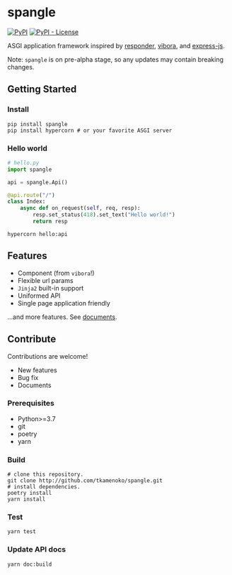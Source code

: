 # spangle 

[![PyPI](https://img.shields.io/pypi/v/spangle)](https://pypi.org/project/spangle/)
[![PyPI - License](https://img.shields.io/pypi/l/spangle)](https://pypi.org/project/spangle/)

ASGI application framework inspired by [responder](https://github.com/taoufik07/responder), [vibora](https://github.com/vibora-io/vibora), and [express-js](https://github.com/expressjs/express/). 


Note: `spangle` is on pre-alpha stage, so any updates may contain breaking changes.

## Getting Started

### Install

```shell
pip install spangle
pip install hypercorn # or your favorite ASGI server
```

### Hello world

```python
# hello.py
import spangle

api = spangle.Api()

@api.route("/")
class Index:
    async def on_request(self, req, resp):
        resp.set_status(418).set_text("Hello world!")
        return resp

```

```shell
hypercorn hello:api
```

## Features

* Component (from `vibora`!)
* Flexible url params
* `Jinja2` built-in support
* Uniformed API
* Single page application friendly

...and more features. See [documents](http://tkamenoko.github.io/spangle).


## Contribute

Contributions are welcome!

* New features
* Bug fix
* Documents


### Prerequisites

* Python>=3.7
* git
* poetry
* yarn

### Build

```shell
# clone this repository.
git clone http://github.com/tkamenoko/spangle.git 
# install dependencies.
poetry install
yarn install
```

### Test

```shell
yarn test
```

### Update API docs

```shell
yarn doc:build
```
